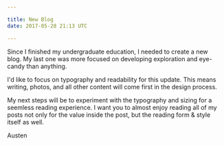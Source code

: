 ```yaml
---

title: New Blog
date: 2017-05-28 21:13 UTC

---
```



Since I finished my undergraduate education, 
I needed to create a new blog. My last one was more focused on developing exploration and eye-candy than anything.

I'd like to focus on typography and readability for this update. This means writing, photos, and all other content will come first in the design process.

My next steps will be to experiment with the typography and sizing for a seemless reading experience. I want you to almost enjoy reading all of my posts not only for the value inside the post, but the reading form & style itself as well.

Austen